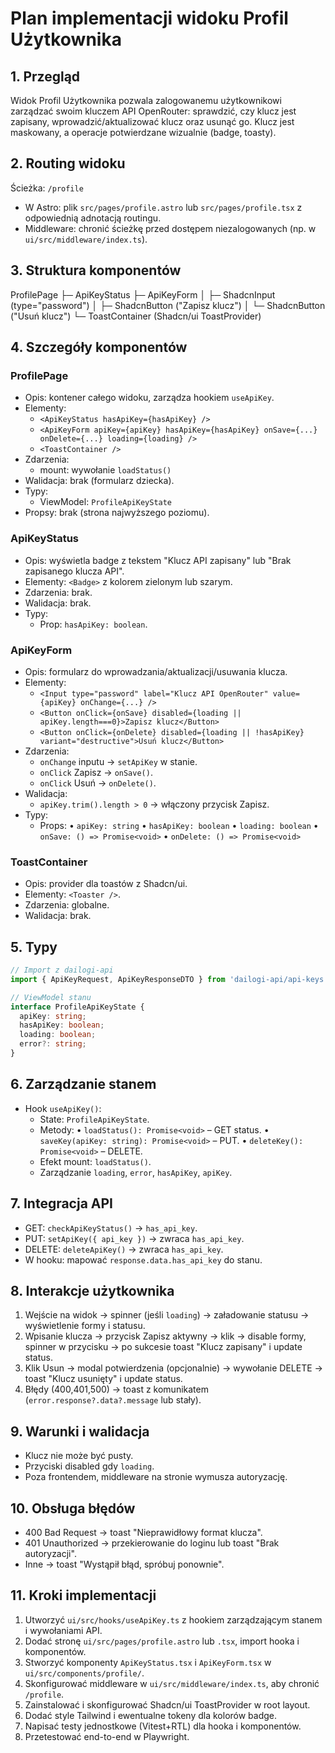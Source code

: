 # Plan implementacji widoku Profil Użytkownika

## 1. Przegląd
Widok Profil Użytkownika pozwala zalogowanemu użytkownikowi zarządzać swoim kluczem API OpenRouter: sprawdzić, czy klucz jest zapisany, wprowadzić/aktualizować klucz oraz usunąć go. Klucz jest maskowany, a operacje potwierdzane wizualnie (badge, toasty).

## 2. Routing widoku
Ścieżka: `/profile`

- W Astro: plik `src/pages/profile.astro` lub `src/pages/profile.tsx` z odpowiednią adnotacją routingu.
- Middleware: chronić ścieżkę przed dostępem niezalogowanych (np. w `ui/src/middleware/index.ts`).

## 3. Struktura komponentów

ProfilePage
├─ ApiKeyStatus
├─ ApiKeyForm
│ ├─ ShadcnInput (type="password")
│ ├─ ShadcnButton ("Zapisz klucz")
│ └─ ShadcnButton ("Usuń klucz")
└─ ToastContainer (Shadcn/ui ToastProvider)

## 4. Szczegóły komponentów

### ProfilePage
- Opis: kontener całego widoku, zarządza hookiem `useApiKey`.
- Elementy:
  - `<ApiKeyStatus hasApiKey={hasApiKey} />`
  - `<ApiKeyForm apiKey={apiKey} hasApiKey={hasApiKey} onSave={...} onDelete={...} loading={loading} />`
  - `<ToastContainer />`
- Zdarzenia:
  - mount: wywołanie `loadStatus()`
- Walidacja: brak (formularz dziecka).
- Typy:
  - ViewModel: `ProfileApiKeyState`
- Propsy: brak (strona najwyższego poziomu).

### ApiKeyStatus
- Opis: wyświetla badge z tekstem "Klucz API zapisany" lub "Brak zapisanego klucza API".
- Elementy: `<Badge>` z kolorem zielonym lub szarym.
- Zdarzenia: brak.
- Walidacja: brak.
- Typy:
  - Prop: `hasApiKey: boolean`.

### ApiKeyForm
- Opis: formularz do wprowadzania/aktualizacji/usuwania klucza.
- Elementy:
  - `<Input type="password" label="Klucz API OpenRouter" value={apiKey} onChange={...} />`
  - `<Button onClick={onSave} disabled={loading || apiKey.length===0}>Zapisz klucz</Button>`
  - `<Button onClick={onDelete} disabled={loading || !hasApiKey} variant="destructive">Usuń klucz</Button>`
- Zdarzenia:
  - `onChange` inputu → `setApiKey` w stanie.
  - `onClick` Zapisz → `onSave()`.
  - `onClick` Usuń → `onDelete()`.
- Walidacja:
  - `apiKey.trim().length > 0` → włączony przycisk Zapisz.
- Typy:
  - Props:
    • `apiKey: string`
    • `hasApiKey: boolean`
    • `loading: boolean`
    • `onSave: () => Promise<void>`
    • `onDelete: () => Promise<void>`

### ToastContainer
- Opis: provider dla toastów z Shadcn/ui.
- Elementy: `<Toaster />`.
- Zdarzenia: globalne.
- Walidacja: brak.

## 5. Typy

```ts
// Import z dailogi-api
import { ApiKeyRequest, ApiKeyResponseDTO } from 'dailogi-api/api-keys'

// ViewModel stanu
interface ProfileApiKeyState {
  apiKey: string;
  hasApiKey: boolean;
  loading: boolean;
  error?: string;
}
```

## 6. Zarządzanie stanem
- Hook `useApiKey()`:
  - State: `ProfileApiKeyState`.
  - Metody:
    • `loadStatus(): Promise<void>` – GET status.
    • `saveKey(apiKey: string): Promise<void>` – PUT.
    • `deleteKey(): Promise<void>` – DELETE.
  - Efekt mount: `loadStatus()`.
  - Zarządzanie `loading`, `error`, `hasApiKey`, `apiKey`.

## 7. Integracja API
- GET: `checkApiKeyStatus()` → `has_api_key`.
- PUT: `setApiKey({ api_key })` → zwraca `has_api_key`.
- DELETE: `deleteApiKey()` → zwraca `has_api_key`.
- W hooku: mapować `response.data.has_api_key` do stanu.

## 8. Interakcje użytkownika
1. Wejście na widok → spinner (jeśli `loading`) → załadowanie statusu → wyświetlenie formy i statusu.
2. Wpisanie klucza → przycisk Zapisz aktywny → klik → disable formy, spinner w przycisku → po sukcesie toast "Klucz zapisany" i update status.
3. Klik Usun → modal potwierdzenia (opcjonalnie) → wywołanie DELETE → toast "Klucz usunięty" i update status.
4. Błędy (400,401,500) → toast z komunikatem (`error.response?.data?.message` lub stały).

## 9. Warunki i walidacja
- Klucz nie może być pusty.
- Przyciski disabled gdy `loading`.
- Poza frontendem, middleware na stronie wymusza autoryzację.

## 10. Obsługa błędów
- 400 Bad Request → toast "Nieprawidłowy format klucza".
- 401 Unauthorized → przekierowanie do loginu lub toast "Brak autoryzacji".
- Inne → toast "Wystąpił błąd, spróbuj ponownie".

## 11. Kroki implementacji
1. Utworzyć `ui/src/hooks/useApiKey.ts` z hookiem zarządzającym stanem i wywołaniami API.
2. Dodać stronę `ui/src/pages/profile.astro` lub `.tsx`, import hooka i komponentów.
3. Stworzyć komponenty `ApiKeyStatus.tsx` i `ApiKeyForm.tsx` w `ui/src/components/profile/`.
4. Skonfigurować middleware w `ui/src/middleware/index.ts`, aby chronić `/profile`.
5. Zainstalować i skonfigurować Shadcn/ui ToastProvider w root layout.
6. Dodać style Tailwind i ewentualne tokeny dla kolorów badge.
7. Napisać testy jednostkowe (Vitest+RTL) dla hooka i komponentów.
8. Przetestować end-to-end w Playwright.


